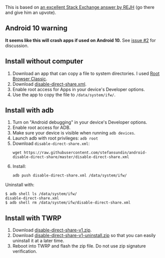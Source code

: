 This is based on [an excellent Stack Exchange answer by REJH](https://android.stackexchange.com/a/160350) (go there and give him an upvote).

## Android 10 warning

**It seems like this will crash apps if used on Android 10.** See [issue #2](https://github.com/stefansundin/android-disable-direct-share/issues/2) for discussion.

## Install without computer

1. Download an app that can copy a file to system directories. I used [Root Browser Classic](https://play.google.com/store/apps/details?id=com.jrummyapps.rootbrowser.classic).
1. Download [disable-direct-share.xml](https://github.com/stefansundin/android-disable-direct-share/releases/download/v1/disable-direct-share.xml).
1. Enable root access for Apps in your device's Developer options.
1. Use the app to copy the file to `/data/system/ifw/`.

## Install with adb

1. Turn on "Android debugging" in your device's Developer options.
1. Enable root access for ADB.
1. Make sure your device is visible when running `adb devices`.
1. Launch adb with root privileges: `adb root`
1. Download `disable-direct-share.xml`:
   ```
   wget https://raw.githubusercontent.com/stefansundin/android-disable-direct-share/master/disable-direct-share.xml
   ```
1. Install:
   ```
   adb push disable-direct-share.xml /data/system/ifw/
   ```

Uninstall with:

```
$ adb shell ls /data/system/ifw/
disable-direct-share.xml
$ adb shell rm /data/system/ifw/disable-direct-share.xml
```

## Install with TWRP

1. Download [disable-direct-share-v1.zip](https://github.com/stefansundin/android-disable-direct-share/releases/download/v1/disable-direct-share-v1.zip).
1. Download [disable-direct-share-v1-uninstall.zip](https://github.com/stefansundin/android-disable-direct-share/releases/download/v1/disable-direct-share-v1-uninstall.zip) so that you can easily uninstall it at a later time.
1. Reboot into TWRP and flash the zip file. Do not use zip signature verification.
